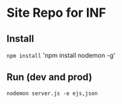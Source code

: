 # Site Repo for INF
## Install
`npm install`
'npm install nodemon -g'
## Run (dev and prod)
`nodemon server.js -e ejs,json`
